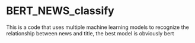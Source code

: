 # BERT_NEWS_classify
This is a code that uses multiple machine learning models to recognize the relationship between news and title, the best model is obviously bert
